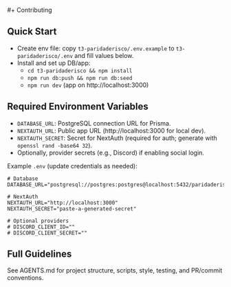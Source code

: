#+ Contributing

## Quick Start
- Create env file: copy `t3-paridaderisco/.env.example` to `t3-paridaderisco/.env` and fill values below.
- Install and set up DB/app:
  - `cd t3-paridaderisco && npm install`
  - `npm run db:push && npm run db:seed`
  - `npm run dev` (app on http://localhost:3000)

## Required Environment Variables
- `DATABASE_URL`: PostgreSQL connection URL for Prisma.
- `NEXTAUTH_URL`: Public app URL (http://localhost:3000 for local dev).
- `NEXTAUTH_SECRET`: Secret for NextAuth (required for auth; generate with `openssl rand -base64 32`).
- Optionally, provider secrets (e.g., Discord) if enabling social login.

Example `.env` (update credentials as needed):

```
# Database
DATABASE_URL="postgresql://postgres:postgres@localhost:5432/paridaderisco"

# NextAuth
NEXTAUTH_URL="http://localhost:3000"
NEXTAUTH_SECRET="paste-a-generated-secret"

# Optional providers
# DISCORD_CLIENT_ID=""
# DISCORD_CLIENT_SECRET=""
```

## Full Guidelines
See AGENTS.md for project structure, scripts, style, testing, and PR/commit conventions.
